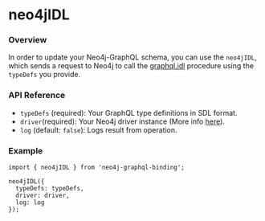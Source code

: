 # neo4jIDL

### Overview

In order to update your Neo4j-GraphQL schema, you can use the `neo4jIDL`, which sends a request to Neo4j to call the [graphql.idl](https://github.com/neo4j-graphql/neo4j-graphql/tree/3.3#uploading-a-graphql-schema) procedure using the `typeDefs` you provide.

### API Reference

* `typeDefs` \(required\): Your GraphQL type definitions in SDL format. 
* `driver`\(required\): Your Neo4j driver instance \(More info [here](https://www.npmjs.com/package/neo4j-driver)\). 
* `log` \(default: `false`\): Logs result from operation. 

### Example

```text
import { neo4jIDL } from 'neo4j-graphql-binding';

neo4jIDL({
  typeDefs: typeDefs,
  driver: driver,
  log: log
});
```



